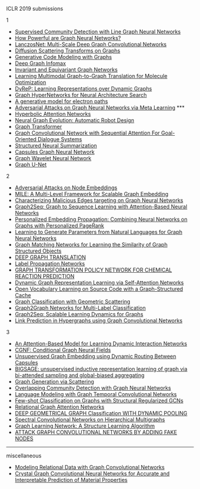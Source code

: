 ICLR 2019 submissions

1

- [Supervised Community Detection with Line Graph Neural Networks](https://github.com/naganandy/graph-based-deep-learning-literature/blob/master/conference-journal-articles/lgnn_iclr19/README.md)
- [How Powerful are Graph Neural Networks?](https://github.com/naganandy/graph-based-deep-learning-literature/blob/master/conference-journal-articles/gin_iclr19/README.md)
- [LanczosNet: Multi-Scale Deep Graph Convolutional Networks](https://github.com/naganandy/graph-based-deep-learning-literature/blob/master/conference-journal-articles/lanczosnet_iclr19/README.md)
- [Diffusion Scattering Transforms on Graphs](https://github.com/naganandy/graph-based-deep-learning-literature/blob/master/conference-journal-articles/dst_iclr19/README.md)
- [Generative Code Modeling with Graphs](https://github.com/naganandy/graph-based-deep-learning-literature/blob/master/conference-journal-articles/gcm_iclr19/README.md)
- [Deep Graph Infomax](https://github.com/naganandy/graph-based-deep-learning-literature/blob/master/conference-journal-articles/dgi_iclr19/README.md)
- [Invariant and Equivariant Graph Networks](https://github.com/naganandy/graph-based-deep-learning-literature/blob/master/conference-journal-articles/iegn_iclr19/README.md)
- [Learning Multimodal Graph-to-Graph Translation for Molecule Optimization](https://github.com/naganandy/graph-based-deep-learning-literature/blob/master/conference-journal-articles/vjtnn_iclr19/README.md)
- [DyReP: Learning Representations over Dynamic Graphs](https://github.com/naganandy/graph-based-deep-learning-literature/blob/master/conference-journal-articles/dyrep_iclr19/README.md)
- [Graph HyperNetworks for Neural Architecture Search](https://github.com/naganandy/graph-based-deep-learning-literature/blob/master/conference-journal-articles/ghn_iclr19/README.md)
- [A generative model for electron paths](https://github.com/naganandy/graph-based-deep-learning-literature/blob/master/conference-journal-articles/electro_iclr19/README.md)
- [Adversarial Attacks on Graph Neural Networks via Meta Learning](https://openreview.net/forum?id=Bylnx209YX) ***
- [Hyperbolic Attention Networks](https://openreview.net/forum?id=rJxHsjRqFQ)
- [Neural Graph Evolution: Automatic Robot Design](https://github.com/naganandy/graph-based-deep-learning-literature/blob/master/conference-journal-articles/nge_iclr19/README.md)
- [Graph Transformer](https://openreview.net/forum?id=HJei-2RcK7)
- [Graph Convolutional Network with Sequential Attention For Goal-Oriented Dialogue Systems](https://openreview.net/forum?id=Skz-3j05tm)
- [Structured Neural Summarization](https://openreview.net/forum?id=H1ersoRqtm)
- [Capsules Graph Neural Network](https://openreview.net/forum?id=Byl8BnRcYm)
- [Graph Wavelet Neural Network](https://openreview.net/forum?id=H1ewdiR5tQ)
- [Graph U-Net](https://openreview.net/forum?id=HJePRoAct7)


2
- [Adversarial Attacks on Node Embeddings](https://openreview.net/forum?id=Sye7qoC5FQ)
- [MILE: A Multi-Level Framework for Scalable Graph Embedding](https://openreview.net/forum?id=HJeKCi0qYX)
- [Characterizing Malicious Edges targeting on Graph Neural Networks](https://openreview.net/forum?id=HJxdAoCcYX)
- [Graph2Seq: Graph to Sequence Learning with Attention-Based Neural Networks](https://openreview.net/forum?id=SkeXehR9t7)
- [Personalized Embedding Propagation: Combining Neural Networks on Graphs with Personalized PageRank](https://openreview.net/forum?id=H1gL-2A9Ym)
- [Learning to Generate Parameters from Natural Languages for Graph Neural Networks](https://openreview.net/forum?id=SkgzYiRqtX)
- [Graph Matching Networks for Learning the Similarity of Graph Structured Objects](https://openreview.net/forum?id=S1xiOjC9F7)
- [DEEP GRAPH TRANSLATION](https://openreview.net/forum?id=SJz6MnC5YQ)
- [Label Propagation Networks](https://openreview.net/forum?id=r1g7y2RqYX)
- [GRAPH TRANSFORMATION POLICY NETWORK FOR CHEMICAL REACTION PREDICTION](https://openreview.net/forum?id=r1f78iAcFm)
- [Dynamic Graph Representation Learning via Self-Attention Networks](https://openreview.net/forum?id=HylsgnCcFQ)
- [Open Vocabulary Learning on Source Code with a Graph-Structured Cache](https://openreview.net/forum?id=SkNSehA9FQ)
- [Graph Classification with Geometric Scattering](https://openreview.net/forum?id=SygK6sA5tX)
- [Graph2Graph Networks for Multi-Label Classification](https://openreview.net/forum?id=r1xYr3C5t7)
- [Graph2Seq: Scalable Learning Dynamics for Graphs](https://openreview.net/forum?id=Ske7ToC5Km)
- [Link Prediction in Hypergraphs using Graph Convolutional Networks](https://openreview.net/forum?id=ryeaZhRqFm)


3
- [An Attention-Based Model for Learning Dynamic Interaction Networks](https://openreview.net/forum?id=rJEGwo0cFX)
- [CGNF: Conditional Graph Neural Fields](https://openreview.net/forum?id=ryxMX2R9YQ)
- [Unsupervised Graph Embedding using Dynamic Routing Between Capsules](https://openreview.net/forum?id=SkeiPsAqK7)
- [BIGSAGE: unsupervised inductive representation learning of graph via bi-attended sampling and global-biased aggregating ](https://openreview.net/forum?id=SygxYoC5FX)
- [Graph Generation via Scattering](https://openreview.net/forum?id=HyxSBh09t7)
- [Overlapping Community Detection with Graph Neural Networks](https://openreview.net/forum?id=HklQxnC5tX)
- [Language Modeling with Graph Temporal Convolutional Networks](https://openreview.net/forum?id=HJlYzhR9tm)
- [Few-shot Classification on Graphs with Structural Regularized GCNs](https://openreview.net/forum?id=r1znKiAcY7)
- [Relational Graph Attention Networks](https://openreview.net/forum?id=Bklzkh0qFm)
- [DEEP GEOMETRICAL GRAPH Classification WITH DYNAMIC POOLING](https://openreview.net/forum?id=Hkes0iR9KX)
- [Spectral Convolutional Networks on Hierarchical Multigraphs](https://openreview.net/forum?id=ryxsCiAqKm)
- [Graph Learning Network: A Structure Learning Algorithm](https://openreview.net/forum?id=HylRk2A5FQ)
- [ATTACK GRAPH CONVOLUTIONAL NETWORKS BY ADDING FAKE NODES](https://openreview.net/forum?id=rke8ZhCcFQ)


-----------------------------------------------------------------------------------------------------------
miscellaneous
- [Modeling Relational Data with Graph Convolutional Networks](https://github.com/naganandy/geometric-deep-learning-literature/blob/master/miscellaneous/relational_gcn_arxiv17.md)
- [Crystal Graph Convolutional Neural Networks for Accurate and Interpretable Prediction of Material Properties](https://github.com/naganandy/geometric-deep-learning-literature/blob/master/miscellaneous/cgcnn_arxiv17.md)

